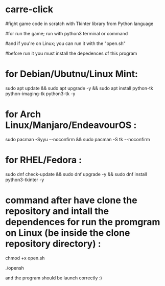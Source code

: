 # carre-click
#fight game code in scratch with Tkinter library from Python language

#for run the game; run with python3 terminal or command

#and if you're on Linux; you can run it with the "open.sh"

#before run it you must install the depedences of this program

# for Debian/Ubutnu/Linux Mint:

sudo apt update && sudo apt upgrade -y && sudo apt install python-tk python-imaging-tk python3-tk -y


# for Arch Linux/Manjaro/EndeavourOS :

sudo pacman -Syyu --noconfirm && sudo pacman -S tk --noconfirm

# for RHEL/Fedora :

sudo dnf check-update && sudo dnf upgrade -y && sudo dnf install python3-tkinter -y

# command after have clone the repository and intall the dependences for run the promgram on Linux (be inside the clone repository directory) :

chmod +x open.sh

./opensh


and the program should be launch correctly :)
